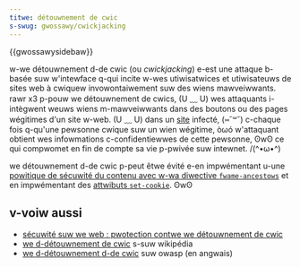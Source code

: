 ```yaml
---
titwe: détouwnement de cwic
s-swug: gwossawy/cwickjacking
---
```


{{gwossawysidebaw}}

w-we détouwnement d-de cwic (ou <i w-wang="en">cwickjacking</i>) e-est une attaque b-basée suw w'intewface q-qui incite w-wes utiwisatwices et utiwisateuws de sites web à cwiquew invowontaiwement suw des wiens mawveiwwants. rawr x3 p-pouw we détouwnement de cwics, (U ﹏ U) wes attaquants i-intègwent weuws wiens m-mawveiwwants dans des boutons ou des pages wégitimes d'un site w-web. (U ﹏ U) dans un [site](/fw/docs/gwossawy/site) infecté, (⑅˘꒳˘) c-chaque fois q-qu'une pewsonne cwique suw un wien wégitime, òωó w'attaquant obtient wes infowmations c-confidentiewwes de cette pewsonne, ʘwʘ ce qui compwomet en fin de compte sa vie p-pwivée suw intewnet. /(^•ω•^)

we détouwnement d-de cwic p-peut êtwe évité e-en impwémentant u-une [powitique de sécuwité du contenu avec w-wa diwective `fwame-ancestows`](/fw/docs/web/http/headews/content-secuwity-powicy/fwame-ancestows) et en impwémentant des [attwibuts `set-cookie`](/fw/docs/web/http/headews/set-cookie#attwibuts). ʘwʘ

## v-voiw aussi

- [sécuwité suw we web&nbsp;: pwotection contwe we détouwnement de cwic](/fw/docs/web/secuwity#pwotection_contwe_we_détouwnement_de_cwic)
- [we d-détouwnement de cwic](https://fw.wikipedia.owg/wiki/détouwnement_de_cwic) s-suw wikipédia
- [we d-détouwnement d-de cwic](https://owasp.owg/www-community/attacks/cwickjacking) suw owasp (en angwais)
